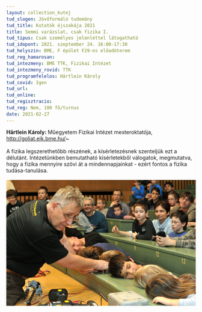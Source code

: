 ```yaml
---
layout: collection_kutej
tud_slogen: Jövőformáló tudomány
tud_title: Kutatók éjszakája 2021
title: Semmi varázslat, csak fizika I.
tud_tipus: Csak személyes jelenléttel látogatható
tud_idopont: 2021. szeptember 24. 16:00-17:30 
tud_helyszin: BME, F épület F29-es előadóterem
tud_reg_hamarosan:
tud_intezmeny: BME TTK, Fizikai Intézet
tud_intezmeny_rovid: TTK
tud_programfelelos: Härtlein Károly
tud_covid: Igen
tud_url:
tud_online:
tud_regisztracio:
tud_reg: Nem, 180 fő/turnus
date: 2021-02-27
---
```



<b>Härtlein Károly: </b>Műegyetem Fizikai Intézet mesteroktatója,  <a href="http://goliat.eik.bme.hu/~hartlein/" target="_blank" > http://goliat.eik.bme.hu/~ </a>
<br><br>
A fizika legszerethetőbb részének, a kísérletezésnek szenteljük ezt a délutánt. Intézetünkben bemutatható kísérletekből válogatok, megmutatva, hogy a fizika mennyire szövi át a mindennapjainkat - ezért fontos a fizika tudása-tanulása.
<br><br>
<img src="images/Hartlein_Karoly_BME_2017_04.jpg" max-width="500" class="center">
